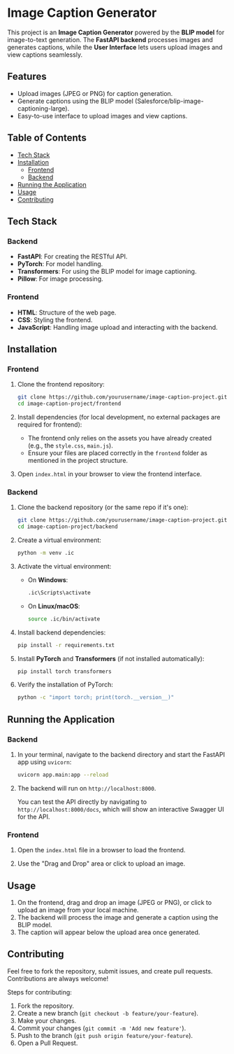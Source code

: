 # Image Caption Generator

This project is an **Image Caption Generator** powered by the **BLIP model** for image-to-text generation. The **FastAPI backend** processes images and generates captions, while the **User Interface** lets users upload images and view captions seamlessly.

## Features
- Upload images (JPEG or PNG) for caption generation.
- Generate captions using the BLIP model (Salesforce/blip-image-captioning-large).
- Easy-to-use interface to upload images and view captions.

## Table of Contents
- [Tech Stack](#tech-stack)
- [Installation](#installation)
  - [Frontend](#frontend)
  - [Backend](#backend)
- [Running the Application](#running-the-application)
- [Usage](#usage)
- [Contributing](#contributing)

## Tech Stack

### Backend
- **FastAPI**: For creating the RESTful API.
- **PyTorch**: For model handling.
- **Transformers**: For using the BLIP model for image captioning.
- **Pillow**: For image processing.

### Frontend
- **HTML**: Structure of the web page.
- **CSS**: Styling the frontend.
- **JavaScript**: Handling image upload and interacting with the backend.

## Installation

### Frontend

1. Clone the frontend repository:
   ```bash
   git clone https://github.com/yourusername/image-caption-project.git
   cd image-caption-project/frontend
   ```

2. Install dependencies (for local development, no external packages are required for frontend):
   - The frontend only relies on the assets you have already created (e.g., the `style.css`, `main.js`).
   - Ensure your files are placed correctly in the `frontend` folder as mentioned in the project structure.

3. Open `index.html` in your browser to view the frontend interface.

### Backend

1. Clone the backend repository (or the same repo if it's one):
   ```bash
   git clone https://github.com/yourusername/image-caption-project.git
   cd image-caption-project/backend
   ```

2. Create a virtual environment:
   ```bash
   python -m venv .ic
   ```

3. Activate the virtual environment:
   - On **Windows**:
     ```bash
     .ic\Scripts\activate
     ```
   - On **Linux/macOS**:
     ```bash
     source .ic/bin/activate
     ```

4. Install backend dependencies:
   ```bash
   pip install -r requirements.txt
   ```

5. Install **PyTorch** and **Transformers** (if not installed automatically):
   ```bash
   pip install torch transformers
   ```

6. Verify the installation of PyTorch:
   ```bash
   python -c "import torch; print(torch.__version__)"
   ```

## Running the Application

### Backend
1. In your terminal, navigate to the backend directory and start the FastAPI app using `uvicorn`:
   ```bash
   uvicorn app.main:app --reload
   ```

2. The backend will run on `http://localhost:8000`.

   You can test the API directly by navigating to `http://localhost:8000/docs`, which will show an interactive Swagger UI for the API.

### Frontend
1. Open the `index.html` file in a browser to load the frontend.

2. Use the "Drag and Drop" area or click to upload an image.

## Usage

1. On the frontend, drag and drop an image (JPEG or PNG), or click to upload an image from your local machine.
2. The backend will process the image and generate a caption using the BLIP model.
3. The caption will appear below the upload area once generated.

## Contributing

Feel free to fork the repository, submit issues, and create pull requests. Contributions are always welcome!

Steps for contributing:
1. Fork the repository.
2. Create a new branch (`git checkout -b feature/your-feature`).
3. Make your changes.
4. Commit your changes (`git commit -m 'Add new feature'`).
5. Push to the branch (`git push origin feature/your-feature`).
6. Open a Pull Request.

